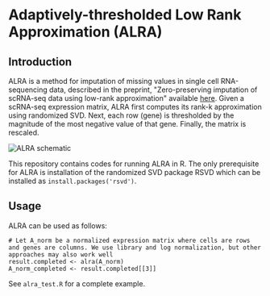 # Adaptively-thresholded Low Rank Approximation (ALRA)
## Introduction
ALRA is a method for imputation of missing values in single cell RNA-sequencing data, described in the preprint, "Zero-preserving imputation of scRNA-seq data using low-rank approximation" available [here](#).  Given a scRNA-seq expression matrix, ALRA first computes its rank-k approximation using randomized SVD. Next, each row (gene) is thresholded by the magnitude of the most negative value of that gene. Finally, the matrix is rescaled. 

![ALRA schematic](https://gauss.math.yale.edu/~gcl22/alra_schematic2.png)

This repository contains codes for running ALRA in R. The only prerequisite for ALRA is installation of the randomized SVD package RSVD which can be installed as `install.packages('rsvd')`.  
## Usage
ALRA can be used as follows:
~~~~
# Let A_norm be a normalized expression matrix where cells are rows and genes are columns. We use library and log normalization, but other approaches may also work well
result.completed <- alra(A_norm)
A_norm_completed <- result.completed[[3]]
~~~~

See `alra_test.R` for a complete example.
